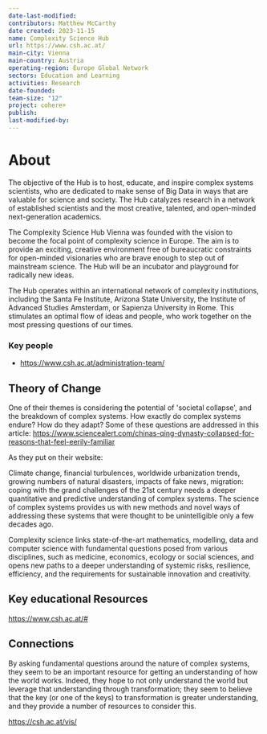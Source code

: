 ```yaml
---
date-last-modified: 
contributors: Matthew McCarthy
date created: 2023-11-15
name: Complexity Science Hub
url: https://www.csh.ac.at/
main-city: Vienna
main-country: Austria
operating-region: Europe Global Network
sectors: Education and Learning
activities: Research
date-founded: 
team-size: "12"
project: cohere+
publish: 
last-modified-by:
---
```


# About 

The objective of the Hub is to host, educate, and inspire complex systems scientists, who are dedicated to make sense of Big Data in ways that are valuable for science and society. The Hub catalyzes research in a network of established scientists and the most creative, talented, and open-minded next-generation academics.
  
The Complexity Science Hub Vienna was founded with the vision to become the focal point of complexity science in Europe. The aim is to provide an exciting, creative environment free of bureaucratic constraints for open-minded visionaries who are brave enough to step out of mainstream science. The Hub will be an incubator and playground for radically new ideas.
  
The Hub operates within an international network of complexity institutions, including the Santa Fe Institute, Arizona State University, the Institute of Advanced Studies Amsterdam, or Sapienza University in Rome. This stimulates an optimal flow of ideas and people, who work together on the most pressing questions of our times.

### Key people 

- https://www.csh.ac.at/administration-team/
## Theory of Change 

One of their themes is considering the potential of 'societal collapse', and the breakdown of complex systems. How exactly do complex systems endure? How do they adapt? Some of these questions are addressed in this article:  https://www.sciencealert.com/chinas-qing-dynasty-collapsed-for-reasons-that-feel-eerily-familiar
 
As they put on their website: 

Climate change, financial turbulences, worldwide urbanization trends, growing numbers of natural disasters, impacts of fake news, migration: coping with the grand challenges of the 21st century needs a deeper quantitative and predictive understanding of complex systems. The science of complex systems provides us with new methods and novel ways of addressing these systems that were thought to be unintelligible only a few decades ago.
  
Complexity science links state-of-the-art mathematics, modelling, data and computer science with fundamental questions posed from various disciplines, such as medicine, economics, ecology or social sciences, and opens new paths to a deeper understanding of systemic risks, resilience, efficiency, and the requirements for sustainable innovation and creativity.
## Key educational Resources 

https://www.csh.ac.at/#
## Connections 

By asking fundamental questions around the nature of complex systems, they seem to be an important resource for getting an understanding of how the world works. Indeed, they hope to not only understand the world but leverage that understanding through transformation; they seem to believe that the key (or one of the keys) to transformation is greater understanding, and they provide a number of resources to consider this. 

https://csh.ac.at/vis/